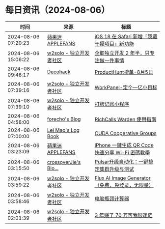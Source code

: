 ﻿# 每日资讯（2024-08-06）

|时间|来源|标题|
|---|---|---|
|2024-08-06 07:20:23|[蘋果迷 APPLEFANS](https://applefans.today/feed/)|[iOS 18 在 Safari 新增「隱藏干擾項目」新功能](https://applefans.today/2024-08-ios-18-safari-distraction-control/)|
|2024-08-06 15:06:22|[w2solo - 独立开发者社区](https://w2solo.com/topics/feed)|[全职独立开发 2 年半，只专注做一件事情](https://w2solo.com/topics/4889)|
|2024-08-06 09:46:17|[Decohack](https://www.decohack.com/feed)|[ProductHunt榜单-8月5日](https://decohack.com/producthunt-daily-24-08-05/)|
|2024-08-06 07:39:16|[w2solo - 独立开发者社区](https://w2solo.com/topics/feed)|[WorkPanel-定个一亿小目标](https://w2solo.com/topics/4888)|
|2024-08-06 07:39:10|[w2solo - 独立开发者社区](https://w2solo.com/topics/feed)|[打牌记账小程序](https://w2solo.com/topics/4887)|
|2024-08-06 04:58:00|[forecho's Blog](https://blog.forecho.com/atom.xml)|[RichCalls Warden 使用指南](https://blog.forecho.com/use-richcalls-warden.html)|
|2024-08-06 07:00:00|[Lei Mao's Log Book](https://leimao.github.io/atom.xml)|[CUDA Cooperative Groups](https://leimao.github.io/blog/CUDA-Cooperative-Groups/)|
|2024-08-06 03:23:09|[蘋果迷 APPLEFANS](https://applefans.today/feed/)|[iPhone 一鍵生成 QR Code 快速分享 Wi-Fi 密碼教學](https://applefans.today/2024-ios-18-iphone-use-qr-code-share-wifi-password/)|
|2024-08-06 03:15:50|[crossoverJie's Blo...](https://crossoverjie.top/atom.xml)|[Pulsar升级自动化：一键搞定集群升级与测试](http://crossoverjie.top/2024/08/06/ob/Pulsar%20test%20framework/)|
|2024-08-06 03:59:22|[w2solo - 独立开发者社区](https://w2solo.com/topics/feed)|[Flux AI Image Generator（免费，免登录，无限量）](https://w2solo.com/topics/4886)|
|2024-08-06 03:58:46|[w2solo - 独立开发者社区](https://w2solo.com/topics/feed)|[电脑瓶颈计算器](https://w2solo.com/topics/4885)|
|2024-08-06 02:01:39|[w2solo - 独立开发者社区](https://w2solo.com/topics/feed)|[3 年赚了 70 万可我很迷茫](https://w2solo.com/topics/4884)|
